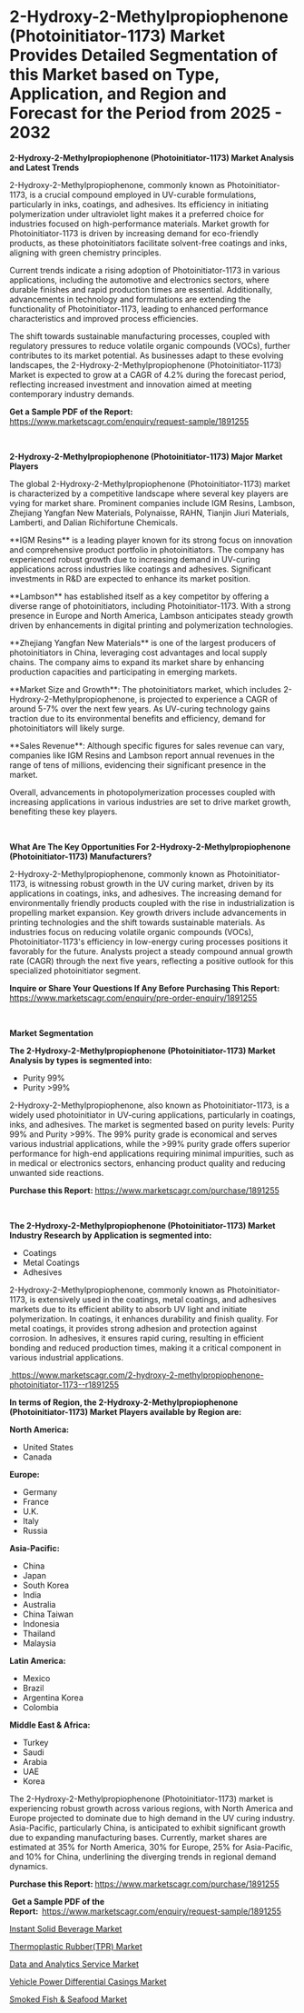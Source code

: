 <p><h1>2-Hydroxy-2-Methylpropiophenone (Photoinitiator-1173) Market Provides Detailed Segmentation of this Market based on Type, Application, and Region and Forecast for the Period from 2025 - 2032</h1></p><p><strong>2-Hydroxy-2-Methylpropiophenone (Photoinitiator-1173) Market Analysis and Latest Trends</strong></p>
<p><p>2-Hydroxy-2-Methylpropiophenone, commonly known as Photoinitiator-1173, is a crucial compound employed in UV-curable formulations, particularly in inks, coatings, and adhesives. Its efficiency in initiating polymerization under ultraviolet light makes it a preferred choice for industries focused on high-performance materials. Market growth for Photoinitiator-1173 is driven by increasing demand for eco-friendly products, as these photoinitiators facilitate solvent-free coatings and inks, aligning with green chemistry principles.</p><p>Current trends indicate a rising adoption of Photoinitiator-1173 in various applications, including the automotive and electronics sectors, where durable finishes and rapid production times are essential. Additionally, advancements in technology and formulations are extending the functionality of Photoinitiator-1173, leading to enhanced performance characteristics and improved process efficiencies.</p><p>The shift towards sustainable manufacturing processes, coupled with regulatory pressures to reduce volatile organic compounds (VOCs), further contributes to its market potential. As businesses adapt to these evolving landscapes, the 2-Hydroxy-2-Methylpropiophenone (Photoinitiator-1173) Market is expected to grow at a CAGR of 4.2% during the forecast period, reflecting increased investment and innovation aimed at meeting contemporary industry demands.</p></p>
<p><strong>Get a Sample PDF of the Report:&nbsp;</strong> <a href="https://www.marketscagr.com/enquiry/request-sample/1891255?utm_campaign=2265&utm_medium=2&utm_source=Github&utm_content=ia&utm_term=04022025&utm_id=2-hydroxy-2-methylpropiophenone-photoinitiator-1173">https://www.marketscagr.com/enquiry/request-sample/1891255</a></p>
<p>&nbsp;</p>
<p><strong>2-Hydroxy-2-Methylpropiophenone (Photoinitiator-1173) Major Market Players</strong></p>
<p><p>The global 2-Hydroxy-2-Methylpropiophenone (Photoinitiator-1173) market is characterized by a competitive landscape where several key players are vying for market share. Prominent companies include IGM Resins, Lambson, Zhejiang Yangfan New Materials, Polynaisse, RAHN, Tianjin Jiuri Materials, Lamberti, and Dalian Richifortune Chemicals.</p><p>**IGM Resins** is a leading player known for its strong focus on innovation and comprehensive product portfolio in photoinitiators. The company has experienced robust growth due to increasing demand in UV-curing applications across industries like coatings and adhesives. Significant investments in R&D are expected to enhance its market position.</p><p>**Lambson** has established itself as a key competitor by offering a diverse range of photoinitiators, including Photoinitiator-1173. With a strong presence in Europe and North America, Lambson anticipates steady growth driven by enhancements in digital printing and polymerization technologies.</p><p>**Zhejiang Yangfan New Materials** is one of the largest producers of photoinitiators in China, leveraging cost advantages and local supply chains. The company aims to expand its market share by enhancing production capacities and participating in emerging markets.</p><p>**Market Size and Growth**: The photoinitiators market, which includes 2-Hydroxy-2-Methylpropiophenone, is projected to experience a CAGR of around 5-7% over the next few years. As UV-curing technology gains traction due to its environmental benefits and efficiency, demand for photoinitiators will likely surge.</p><p>**Sales Revenue**: Although specific figures for sales revenue can vary, companies like IGM Resins and Lambson report annual revenues in the range of tens of millions, evidencing their significant presence in the market.</p><p>Overall, advancements in photopolymerization processes coupled with increasing applications in various industries are set to drive market growth, benefiting these key players.</p></p>
<p>&nbsp;</p>
<p><strong>What Are The Key Opportunities For 2-Hydroxy-2-Methylpropiophenone (Photoinitiator-1173) Manufacturers?</strong></p>
<p><p>2-Hydroxy-2-Methylpropiophenone, commonly known as Photoinitiator-1173, is witnessing robust growth in the UV curing market, driven by its applications in coatings, inks, and adhesives. The increasing demand for environmentally friendly products coupled with the rise in industrialization is propelling market expansion. Key growth drivers include advancements in printing technologies and the shift towards sustainable materials. As industries focus on reducing volatile organic compounds (VOCs), Photoinitiator-1173's efficiency in low-energy curing processes positions it favorably for the future. Analysts project a steady compound annual growth rate (CAGR) through the next five years, reflecting a positive outlook for this specialized photoinitiator segment.</p></p>
<p><strong>Inquire or Share Your Questions If Any Before Purchasing This Report:</strong> <a href="https://www.marketscagr.com/enquiry/pre-order-enquiry/1891255?utm_campaign=2265&utm_medium=2&utm_source=Github&utm_content=ia&utm_term=04022025&utm_id=2-hydroxy-2-methylpropiophenone-photoinitiator-1173">https://www.marketscagr.com/enquiry/pre-order-enquiry/1891255</a></p>
<p>&nbsp;</p>
<p><strong>Market Segmentation</strong></p>
<p><strong>The 2-Hydroxy-2-Methylpropiophenone (Photoinitiator-1173) Market Analysis by types is segmented into:</strong></p>
<p><ul><li>Purity 99%</li><li>Purity >99%</li></ul></p>
<p><p>2-Hydroxy-2-Methylpropiophenone, also known as Photoinitiator-1173, is a widely used photoinitiator in UV-curing applications, particularly in coatings, inks, and adhesives. The market is segmented based on purity levels: Purity 99% and Purity >99%. The 99% purity grade is economical and serves various industrial applications, while the >99% purity grade offers superior performance for high-end applications requiring minimal impurities, such as in medical or electronics sectors, enhancing product quality and reducing unwanted side reactions.</p></p>
<p><strong>Purchase this Report:&nbsp;</strong><a href="https://www.marketscagr.com/purchase/1891255?utm_campaign=2265&utm_medium=2&utm_source=Github&utm_content=ia&utm_term=04022025&utm_id=2-hydroxy-2-methylpropiophenone-photoinitiator-1173">https://www.marketscagr.com/purchase/1891255</a></p>
<p>&nbsp;</p>
<p><strong>The 2-Hydroxy-2-Methylpropiophenone (Photoinitiator-1173) Market Industry Research by Application is segmented into:</strong></p>
<p><ul><li>Coatings</li><li>Metal Coatings</li><li>Adhesives</li></ul></p>
<p><p>2-Hydroxy-2-Methylpropiophenone, commonly known as Photoinitiator-1173, is extensively used in the coatings, metal coatings, and adhesives markets due to its efficient ability to absorb UV light and initiate polymerization. In coatings, it enhances durability and finish quality. For metal coatings, it provides strong adhesion and protection against corrosion. In adhesives, it ensures rapid curing, resulting in efficient bonding and reduced production times, making it a critical component in various industrial applications.</p></p>
<p><a href="https://www.marketscagr.com/2-hydroxy-2-methylpropiophenone-photoinitiator-1173--r1891255?utm_campaign=2265&utm_medium=2&utm_source=Github&utm_content=ia&utm_term=04022025&utm_id=2-hydroxy-2-methylpropiophenone-photoinitiator-1173">&nbsp;https://www.marketscagr.com/2-hydroxy-2-methylpropiophenone-photoinitiator-1173--r1891255</a></p>
<p><strong>In terms of Region, the 2-Hydroxy-2-Methylpropiophenone (Photoinitiator-1173) Market Players available by Region are:</strong></p>
<p>
    <p> <strong> North America: </strong>
        <ul>
            <li>United States</li>
            <li>Canada</li>
        </ul>
        </p> 
    <p> <strong> Europe: </strong>
        <ul>
            <li>Germany</li>
            <li>France</li>
            <li>U.K.</li>
            <li>Italy</li>
            <li>Russia</li>
        </ul>
        </p> 
    <p> <strong> Asia-Pacific: </strong>
        <ul>
            <li>China</li>
            <li>Japan</li>
            <li>South Korea</li>
            <li>India</li>
            <li>Australia</li>
            <li>China Taiwan</li>
            <li>Indonesia</li>
            <li>Thailand</li>
            <li>Malaysia</li>
        </ul>
        </p> 
    <p> <strong> Latin America: </strong>
        <ul>
            <li>Mexico</li>
            <li>Brazil</li>
            <li>Argentina Korea</li>
            <li>Colombia</li>
        </ul>
        </p> 
    <p> <strong> Middle East & Africa: </strong>
        <ul>
            <li>Turkey</li>
            <li>Saudi</li>
            <li>Arabia</li>
            <li>UAE</li>
            <li>Korea</li>
        </ul>
    </p>
    </p>
<p><p>The 2-Hydroxy-2-Methylpropiophenone (Photoinitiator-1173) market is experiencing robust growth across various regions, with North America and Europe projected to dominate due to high demand in the UV curing industry. Asia-Pacific, particularly China, is anticipated to exhibit significant growth due to expanding manufacturing bases. Currently, market shares are estimated at 35% for North America, 30% for Europe, 25% for Asia-Pacific, and 10% for China, underlining the diverging trends in regional demand dynamics.</p></p>
<p><strong>Purchase this Report: </strong><a href="https://www.marketscagr.com/purchase/1891255?utm_campaign=2265&utm_medium=2&utm_source=Github&utm_content=ia&utm_term=04022025&utm_id=2-hydroxy-2-methylpropiophenone-photoinitiator-1173">https://www.marketscagr.com/purchase/1891255</a></p>
<p>&nbsp;<strong>Get a Sample PDF of the Report:&nbsp;&nbsp;</strong><a href="https://www.marketscagr.com/enquiry/request-sample/1891255?utm_campaign=2265&utm_medium=2&utm_source=Github&utm_content=ia&utm_term=04022025&utm_id=2-hydroxy-2-methylpropiophenone-photoinitiator-1173">https://www.marketscagr.com/enquiry/request-sample/1891255</a></p>
<p><strong></strong></p>
<p><p><a href="https://www.linkedin.com/pulse/comprehensive-analysis-instant-solid-beverage-market-size-rko8e?utm_campaign=2265&utm_medium=2&utm_source=Github&utm_content=ia&utm_term=04022025&utm_id=2-hydroxy-2-methylpropiophenone-photoinitiator-1173">Instant Solid Beverage Market</a></p><p><a href="https://www.linkedin.com/pulse/global-thermoplastic-rubbertpr-market-forecast-2025-2032-expected-7angc?utm_campaign=2265&utm_medium=2&utm_source=Github&utm_content=ia&utm_term=04022025&utm_id=2-hydroxy-2-methylpropiophenone-photoinitiator-1173">Thermoplastic Rubber(TPR) Market</a></p><p><a href="https://www.linkedin.com/pulse/regional-adaptations-global-data-analytics-service-utyne?utm_campaign=2265&utm_medium=2&utm_source=Github&utm_content=ia&utm_term=04022025&utm_id=2-hydroxy-2-methylpropiophenone-photoinitiator-1173">Data and Analytics Service Market</a></p><p><a href="https://www.linkedin.com/pulse/comprehensive-overview-vehicle-power-differential-casings-uvdhc?utm_campaign=2265&utm_medium=2&utm_source=Github&utm_content=ia&utm_term=04022025&utm_id=2-hydroxy-2-methylpropiophenone-photoinitiator-1173">Vehicle Power Differential Casings Market</a></p><p><a href="https://www.linkedin.com/pulse/smoked-fish-seafood-market-evaluation-leading-players-organization-maeae?utm_campaign=2265&utm_medium=2&utm_source=Github&utm_content=ia&utm_term=04022025&utm_id=2-hydroxy-2-methylpropiophenone-photoinitiator-1173">Smoked Fish & Seafood Market</a></p></p>